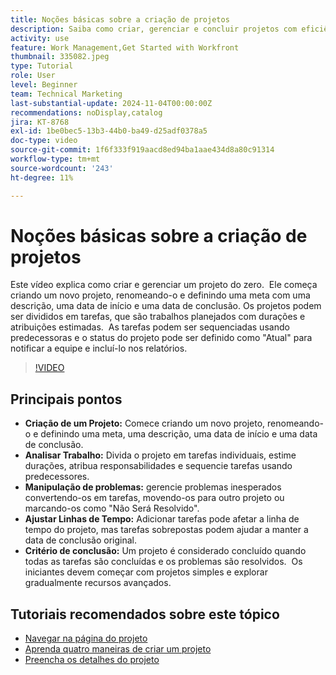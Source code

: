 ```yaml
---
title: Noções básicas sobre a criação de projetos
description: Saiba como criar, gerenciar e concluir projetos com eficiência, lidar com problemas inesperados e explorar dicas para iniciantes e dominar os recursos essenciais de gerenciamento de projetos. ​
activity: use
feature: Work Management,Get Started with Workfront
thumbnail: 335082.jpeg
type: Tutorial
role: User
level: Beginner
team: Technical Marketing
last-substantial-update: 2024-11-04T00:00:00Z
recommendations: noDisplay,catalog
jira: KT-8768
exl-id: 1be0bec5-13b3-44b0-ba49-d25adf0378a5
doc-type: video
source-git-commit: 1f6f333f919aacd8ed94ba1aae434d8a80c91314
workflow-type: tm+mt
source-wordcount: '243'
ht-degree: 11%

---
```


# Noções básicas sobre a criação de projetos

Este vídeo explica como criar e gerenciar um projeto do zero. &#x200B; Ele começa criando um novo projeto, renomeando-o e definindo uma meta com uma descrição, uma data de início e uma data de conclusão. Os projetos podem ser divididos em tarefas, que são trabalhos planejados com durações e atribuições estimadas. &#x200B; As tarefas podem ser sequenciadas usando predecessoras e o status do projeto pode ser definido como &quot;Atual&quot; para notificar a equipe e incluí-lo nos relatórios. &#x200B;


>[!VIDEO](https://video.tv.adobe.com/v/335082/?quality=12&learn=on&enablevpops)

## Principais pontos

* **Criação de um Projeto:** Comece criando um novo projeto, renomeando-o e definindo uma meta, uma descrição, uma data de início e uma data de conclusão.
* **Analisar Trabalho:** Divida o projeto em tarefas individuais, estime durações, atribua responsabilidades e sequencie tarefas usando predecessores. &#x200B;
* **Manipulação de problemas:** gerencie problemas inesperados convertendo-os em tarefas, movendo-os para outro projeto ou marcando-os como &quot;Não Será Resolvido&quot;. &#x200B;
* **Ajustar Linhas de Tempo:** Adicionar tarefas pode afetar a linha de tempo do projeto, mas tarefas sobrepostas podem ajudar a manter a data de conclusão original. &#x200B;
* **Critério de conclusão:** Um projeto é considerado concluído quando todas as tarefas são concluídas e os problemas são resolvidos. &#x200B; Os iniciantes devem começar com projetos simples e explorar gradualmente recursos avançados. &#x200B;


## Tutoriais recomendados sobre este tópico

* [Navegar na página do projeto](/help/manage-work/projects/navigate-the-project-page.md)
* [Aprenda quatro maneiras de criar um projeto](/help/manage-work/projects/understand-other-ways-to-create-projects.md)
* [Preencha os detalhes do projeto](/help/manage-work/projects/fill-in-the-project-details.md)

